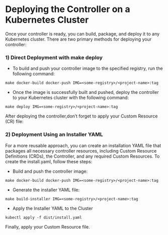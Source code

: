 # Deploying the Controller on a Kubernetes Cluster

Once your controller is ready, you can build, package, and deploy it to any Kubernetes cluster. 
There are two primary methods for deploying your controller:

### 1) Direct Deployment with make deploy

- To build and push your controller image to the specified registry, run the following command:

~~~
make docker-build docker-push IMG=<some-registry>/<project-name>:tag
~~~

- Once the image is successfully built and pushed, deploy the controller to your Kubernetes cluster with the following command:

~~~
make deploy IMG=<some-registry>/<project-name>:tag
~~~

After deploying the controller,don’t forget to apply your Custom Resource (CR) file:

### 2) Deployment Using an Installer YAML

For a more reusable approach, you can create an installation YAML file that packages all necessary controller resources, including Custom Resource Definitions (CRDs), the Controller, and any required Custom Resources. To create the install.yaml, follow these steps:

- Build and push the controller image:
~~~
make docker-build docker-push IMG=<some-registry>/<project-name>:tag
~~~
- Generate the installer YAML file:
~~~
make build-installer IMG=<some-registry>/<project-name>:tag
~~~
- Apply the Installer YAML to the Cluster
~~~
kubectl apply -f dist/install.yaml
~~~
Finally, apply your Custom Resource file.

